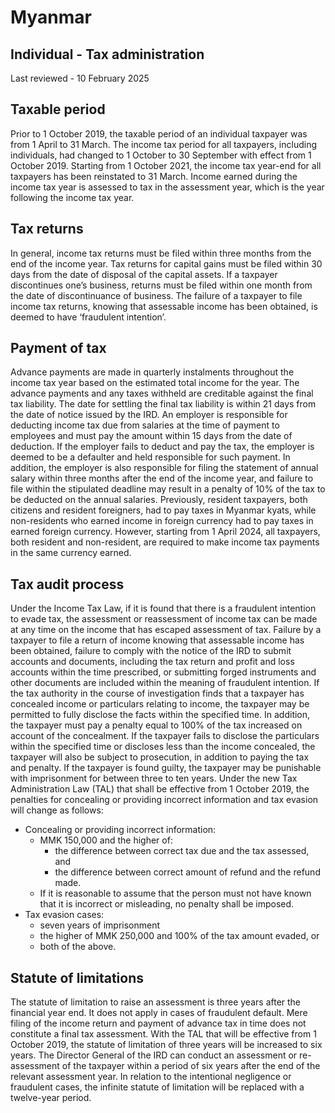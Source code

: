 # Myanmar
## Individual - Tax administration
Last reviewed - 10 February 2025
## Taxable period
Prior to 1 October 2019, the taxable period of an individual taxpayer was from 1 April to 31 March. The income tax period for all taxpayers, including individuals, had changed to 1 October to 30 September with effect from 1 October 2019. Starting from 1 October 2021, the income tax year-end for all taxpayers has been reinstated to 31 March. 
Income earned during the income tax year is assessed to tax in the assessment year, which is the year following the income tax year.
## Tax returns
In general, income tax returns must be filed within three months from the end of the income year. Tax returns for capital gains must be filed within 30 days from the date of disposal of the capital assets. If a taxpayer discontinues one’s business, returns must be filed within one month from the date of discontinuance of business. The failure of a taxpayer to file income tax returns, knowing that assessable income has been obtained, is deemed to have ‘fraudulent intention’.
## Payment of tax
Advance payments are made in quarterly instalments throughout the income tax year based on the estimated total income for the year. The advance payments and any taxes withheld are creditable against the final tax liability. The date for settling the final tax liability is within 21 days from the date of notice issued by the IRD.
An employer is responsible for deducting income tax due from salaries at the time of payment to employees and must pay the amount within 15 days from the date of deduction. If the employer fails to deduct and pay the tax, the employer is deemed to be a defaulter and held responsible for such payment. In addition, the employer is also responsible for filing the statement of annual salary within three months after the end of the income year, and failure to file within the stipulated deadline may result in a penalty of 10% of the tax to be deducted on the annual salaries.
Previously, resident taxpayers, both citizens and resident foreigners, had to pay taxes in Myanmar kyats, while non-residents who earned income in foreign currency had to pay taxes in earned foreign currency. However, starting from 1 April 2024, all taxpayers, both resident and non-resident, are required to make income tax payments in the same currency earned.
## Tax audit process
Under the Income Tax Law, if it is found that there is a fraudulent intention to evade tax, the assessment or reassessment of income tax can be made at any time on the income that has escaped assessment of tax.
Failure by a taxpayer to file a return of income knowing that assessable income has been obtained, failure to comply with the notice of the IRD to submit accounts and documents, including the tax return and profit and loss accounts within the time prescribed, or submitting forged instruments and other documents are included within the meaning of fraudulent intention. If the tax authority in the course of investigation finds that a taxpayer has concealed income or particulars relating to income, the taxpayer may be permitted to fully disclose the facts within the specified time. In addition, the taxpayer must pay a penalty equal to 100% of the tax increased on account of the concealment. If the taxpayer fails to disclose the particulars within the specified time or discloses less than the income concealed, the taxpayer will also be subject to prosecution, in addition to paying the tax and penalty. If the taxpayer is found guilty, the taxpayer may be punishable with imprisonment for between three to ten years.
Under the new Tax Administration Law (TAL) that shall be effective from 1 October 2019, the penalties for concealing or providing incorrect information and tax evasion will change as follows:
  * Concealing or providing incorrect information: 
    * MMK 150,000 and the higher of: 
      * the difference between correct tax due and the tax assessed, and
      * the difference between correct amount of refund and the refund made.
    * If it is reasonable to assume that the person must not have known that it is incorrect or misleading, no penalty shall be imposed.
  * Tax evasion cases: 
    * seven years of imprisonment
    * the higher of MMK 250,000 and 100% of the tax amount evaded, or
    * both of the above.


## Statute of limitations
The statute of limitation to raise an assessment is three years after the financial year end. It does not apply in cases of fraudulent default. Mere filing of the income return and payment of advance tax in time does not constitute a final tax assessment.
With the TAL that will be effective from 1 October 2019, the statute of limitation of three years will be increased to six years. The Director General of the IRD can conduct an assessment or re-assessment of the taxpayer within a period of six years after the end of the relevant assessment year. In relation to the intentional negligence or fraudulent cases, the infinite statute of limitation will be replaced with a twelve-year period.
